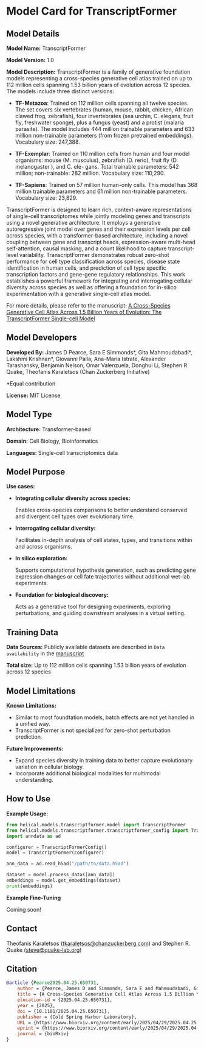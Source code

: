 # Model Card for TranscriptFormer

## Model Details

**Model Name:** TranscriptFormer

**Model Version:** 1.0  

**Model Description:** 
TranscriptFormer is a family of generative foundation models representing a cross-species generative cell atlas trained on up to 112 million cells spanning 1.53 billion years of evolution across 12 species. The models include three distinct versions:

- **TF-Metazoa**: Trained on 112 million cells spanning all twelve species. The set covers six vertebrates (human, mouse, rabbit, chicken, African clawed frog, zebrafish), four invertebrates (sea urchin, C. elegans, fruit fly, freshwater sponge), plus a fungus (yeast) and a protist (malaria parasite).
The model includes 444 million trainable parameters and 633 million non-trainable
parameters (from frozen pretrained embeddings). Vocabulary size: 247,388.

- **TF-Exemplar**: Trained on 110 million cells from human and four model organisms: mouse (M. musculus), zebrafish (D. rerio), fruit fly (D. melanogaster ), and C. ele-
gans. Total trainable parameters: 542 million; non-trainable: 282 million. Vocabulary size:
110,290.

- **TF-Sapiens**: Trained on 57 million human-only cells. This model has 368 million trainable parameters and 61 million non-trainable parameters. Vocabulary size: 23,829.


TranscriptFormer is designed to learn rich, context-aware representations of single-cell transcriptomes while jointly modeling genes and transcripts using a novel generative architecture. It employs a generative autoregressive joint model over genes and their expression levels per cell across species, with a transformer-based architecture, including a novel coupling between gene and transcript heads, expression-aware multi-head self-attention, causal masking, and a count likelihood to capture transcript-level variability. TranscriptFormer demonstrates robust zero-shot performance for cell type classification across species, disease state identification in human cells, and prediction of cell type specific transcription factors and gene-gene regulatory relationships. This work establishes a powerful framework for integrating and interrogating cellular diversity across species as well as offering a foundation for in-silico experimentation with a generative single-cell atlas model.

For more details, please refer to the manuscript: [A Cross-Species Generative Cell Atlas Across 1.5 Billion Years of Evolution: The TranscriptFormer Single-cell Model](https://www.biorxiv.org/content/10.1101/2025.04.25.650731v1)


## Model Developers

**Developed By:** James D Pearce, Sara E Simmonds*, Gita Mahmoudabadi*, Lakshmi Krishnan*, Giovanni
Palla, Ana-Maria Istrate, Alexander Tarashansky, Benjamin Nelson, Omar Valenzuela,
Donghui Li, Stephen R Quake, Theofanis Karaletsos (Chan Zuckerberg Initiative)

*Equal contribution



**License:** MIT License

## Model Type

**Architecture:** Transformer-based  

**Domain:** Cell Biology, Bioinformatics  

**Languages:** Single-cell transcriptomics data 

## Model Purpose

**Use cases:**

- **Integrating cellular diversity across species:** 

	Enables cross-species comparisons to better understand conserved and divergent cell types over evolutionary time.

- **Interrogating cellular diversity:**

	Facilitates in-depth analysis of cell states, types, and transitions within and across organisms.

- **In silico exploration:**

	Supports computational hypothesis generation, such as predicting gene expression changes or cell fate trajectories without additional wet-lab experiments.

- **Foundation for biological discovery:**

	Acts as a generative tool for designing experiments, exploring perturbations, and guiding downstream analyses in a virtual setting.

## Training Data

**Data Sources:**
Publicly available datasets are described in `Data availability` in the [manuscript](https://www.biorxiv.org/content/10.1101/2025.04.25.650731v1)


**Total size:**
Up to 112 million cells spanning 1.53 billion years of evolution
across 12 species

## Model Limitations

**Known Limitations:**  
- Similar to most foundtation models, batch effects are not yet handled in a unified way.
- TranscriptFormer is not specialized for zero-shot perturbation prediction.

**Future Improvements:**  
- Expand species diversity in training data to better capture evolutionary variation in cellular biology.
- Incorporate additional biological modalities for multimodal understanding.

## How to Use

**Example Usage:**

```python
from helical.models.transcriptformer.model import TranscriptFormer
from helical.models.transcriptformer.transcriptformer_config import TranscriptFormerConfig
import anndata as ad

configurer = TranscriptFormerConfig()
model = TranscriptFormer(configurer)

ann_data = ad.read_h5ad("/path/to/data.h5ad")

dataset = model.process_data([ann_data])
embeddings = model.get_embeddings(dataset)
print(embeddings)
```

**Example Fine-Tuning**


Coming soon!

## Contact
Theofanis Karaletsos (tkaraletsos@chanzuckerberg.com) and Stephen
R. Quake (steve@quake-lab.org)

## Citation

```bibtex
@article {Pearce2025.04.25.650731,
	author = {Pearce, James D and Simmonds, Sara E and Mahmoudabadi, Gita and Krishnan, Lakshmi and Palla, Giovanni and Istrate, Ana-Maria and Tarashansky, Alexander and Nelson, Benjamin and Valenzuela, Omar and Li, Donghui and Quake, Stephen R. and Karaletsos, Theofanis},
	title = {A Cross-Species Generative Cell Atlas Across 1.5 Billion Years of Evolution: The TranscriptFormer Single-cell Model},
	elocation-id = {2025.04.25.650731},
	year = {2025},
	doi = {10.1101/2025.04.25.650731},
	publisher = {Cold Spring Harbor Laboratory},
	URL = {https://www.biorxiv.org/content/early/2025/04/29/2025.04.25.650731},
	eprint = {https://www.biorxiv.org/content/early/2025/04/29/2025.04.25.650731.full.pdf},
	journal = {bioRxiv}
}
```
